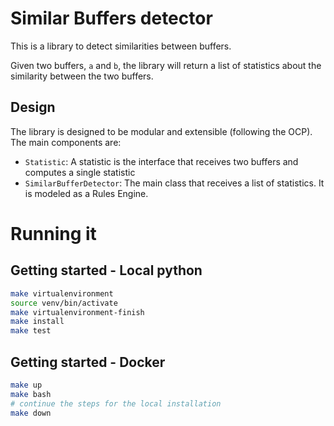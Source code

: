 # Similar Buffers detector

This is a library to detect similarities between buffers.

Given two buffers, `a` and `b`, the library will return a list of statistics about the similarity between the two buffers.

## Design

The library is designed to be modular and extensible (following the OCP). The main components are:
* `Statistic`: A statistic is the interface that receives two buffers and computes a single statistic
* `SimilarBufferDetector`: The main class that receives a list of statistics. It is modeled as a Rules Engine.

# Running it

## Getting started - Local python

```bash
make virtualenvironment
source venv/bin/activate
make virtualenvironment-finish
make install
make test
```

## Getting started - Docker

```bash
make up
make bash
# continue the steps for the local installation
make down
```
